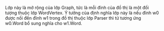 Lớp này là mở rộng của lớp Graph<WordVertex>, tức là mỗi đỉnh của đồ thị là một đối tượng thuộc lớp WordVertex. Ý tưởng của định nghĩa lớp này là nếu đỉnh w0 được nối đến đỉnh w1 trong đồ thị thuộc lớp Parser thì từ tương ứng w0.Word bổ sung nghĩa cho w1.Word. 
